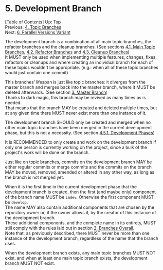 # 5. Development Branch #

\[[Table of Contents](index.md#table-of-contents)\]
Up: [Top](index.md)  
Previous: [4. Topic Branches](topic-branches.md)  
Next: [6. Parallel Versions Variant](parallel-versions-variant.md)

The development branch is a combination of all main topic branches, the refactor branches and the cleanup branches.
(See sections [4.1. Main Topic Branches](topic-branches/main-topics.md),
[4.2. Refactor Branches](topic-branches/refactor.md) and
[4.3. Cleanup Branches](topic-branches/cleanup.md))  
It MUST only be used when implementing multiple features, changes, fixes, refactors or cleanups and where creating
an individual branch for each of these topics wouldn't be appropriate.
(e.g.: when all of these topic branches would just contain one commit)

This branches' lifespan is just like topic branches: it diverges from the master branch and merges back into
the master branch, where it MUST be deleted afterwards. (See section [3. Master Branch](master-branch.md))  
Thanks to dark magic, this branch may be revived as many times as is needed.  
That means that the branch MAY be created and deleted multiple times, but at any given time there MUST never exist more
than one instance of it.

The development branch SHOULD only be created and merged when no other main topic branches have been merged in
the current development phase, but this is not a necessity.
(See section [4.5.1. Development Phases](topic-branches/development-phases.md))

It is RECOMMENDED to only create and work on the development branch if only one person is currently working on
the project, since a bulk of the project's work will be done on the branch.

Just like on topic branches, commits on the development branch MAY be either regular commits or merge commits and the
commits on the branch MAY be moved, removed, amended or altered in any other way, as long as the branch is
not merged yet.

When it is the first time in the current development phase that the development branch is created,
then the first (and maybe only) component of the branch name MUST be `indev`.
Otherwise the first component MUST be `develop`.  
The name MAY also contain additional components that are chosen by the repository owner or, if the owner allows it,
by the creator of this instance of the development branch.  
These additional components, and the complete name in its entirety, MUST still comply with the rules laid out in
section [2. Branches Overall](branches-overall.md).  
Note that, as previously described, there MUST never be more than one instance of the development branch,
regardless of the name that the branch uses.

When the development branch exists, any main topic branches MUST NOT exist, and
when at least one main topic branch exists, the development branch MUST NOT exist.
